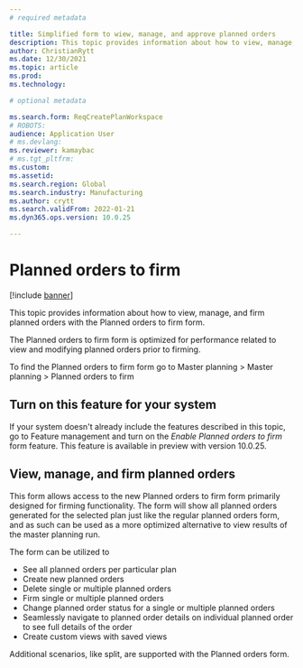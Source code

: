 ```yaml
---
# required metadata

title: Simplified form to wiew, manage, and approve planned orders
description: This topic provides information about how to view, manage, and approve planned orders with the Planned orders to firm form. 
author: ChristianRytt
ms.date: 12/30/2021
ms.topic: article
ms.prod: 
ms.technology: 

# optional metadata

ms.search.form: ReqCreatePlanWorkspace
# ROBOTS: 
audience: Application User
# ms.devlang: 
ms.reviewer: kamaybac
# ms.tgt_pltfrm: 
ms.custom: 
ms.assetid: 
ms.search.region: Global
ms.search.industry: Manufacturing
ms.author: crytt
ms.search.validFrom: 2022-01-21
ms.dyn365.ops.version: 10.0.25

---
```

# Planned orders to firm

[!include [banner](../../includes/banner.md)]

This topic provides information about how to view, manage, and firm planned orders with the Planned orders to firm form.

The Planned orders to firm form is optimized for performance related to view and modifying planned orders prior to firming. 

To find the Planned orders to firm form go to Master planning > Master planning > Planned orders to firm

## Turn on this feature for your system
If your system doesn't already include the features described in this topic, go to Feature management and turn on the *Enable Planned orders to firm* form feature.
This feature is available in preview with version 10.0.25.

## View, manage, and firm planned orders

This form allows access to the new Planned orders to firm form primarily designed for firming functionality. The form will show all planned orders generated for the selected plan just like the regular planned orders form, and as such can be used as a more optimized alternative to view results of the master planning run.

The form can be utilized to 
- See all planned orders per particular plan
- Create new planned orders
- Delete single or multiple planned orders
- Firm single or multiple planned orders
- Change planned order status for a single or multiple planned orders
- Seamlessly navigate to planned order details on individual planned order to see full details of the order
- Create custom views with saved views 

Additional scenarios, like split, are supported with the Planned orders form.

